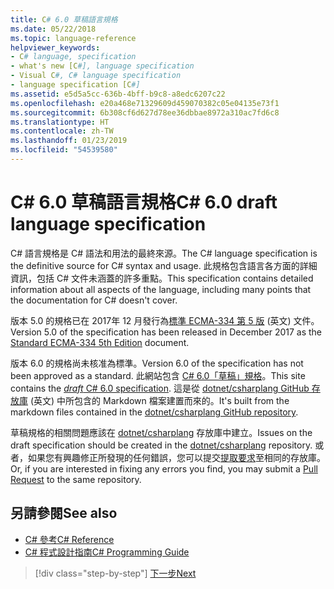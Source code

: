 ```yaml
---
title: C# 6.0 草稿語言規格
ms.date: 05/22/2018
ms.topic: language-reference
helpviewer_keywords:
- C# language, specification
- what's new [C#], language specification
- Visual C#, C# language specification
- language specification [C#]
ms.assetid: e5d5a5cc-636b-4bff-b9c8-a8edc6207c22
ms.openlocfilehash: e20a468e71329609d459070382c05e04135e73f1
ms.sourcegitcommit: 6b308cf6d627d78ee36dbbae8972a310ac7fd6c8
ms.translationtype: HT
ms.contentlocale: zh-TW
ms.lasthandoff: 01/23/2019
ms.locfileid: "54539580"
---
```

# <a name="c-60-draft-language-specification"></a><span data-ttu-id="223d1-102">C# 6.0 草稿語言規格</span><span class="sxs-lookup"><span data-stu-id="223d1-102">C# 6.0 draft language specification</span></span>

<span data-ttu-id="223d1-103">C# 語言規格是 C# 語法和用法的最終來源。</span><span class="sxs-lookup"><span data-stu-id="223d1-103">The C# language specification is the definitive source for C# syntax and usage.</span></span> <span data-ttu-id="223d1-104">此規格包含語言各方面的詳細資訊，包括 C# 文件未涵蓋的許多重點。</span><span class="sxs-lookup"><span data-stu-id="223d1-104">This specification contains detailed information about all aspects of the language, including many points that the documentation for C# doesn't cover.</span></span>

<span data-ttu-id="223d1-105">版本 5.0 的規格已在 2017年 12 月發行為[標準 ECMA-334 第 5 版](https://www.ecma-international.org/publications/files/ECMA-ST/ECMA-334.pdf) \(英文\) 文件。</span><span class="sxs-lookup"><span data-stu-id="223d1-105">Version 5.0 of the specification has been released in December 2017 as the [Standard ECMA-334 5th Edition](https://www.ecma-international.org/publications/files/ECMA-ST/ECMA-334.pdf) document.</span></span>

<span data-ttu-id="223d1-106">版本 6.0 的規格尚未核准為標準。</span><span class="sxs-lookup"><span data-stu-id="223d1-106">Version 6.0 of the specification has not been approved as a standard.</span></span> <span data-ttu-id="223d1-107">此網站包含 [C# 6.0「草稿」規格](../../../../_csharplang/spec/introduction.md)。</span><span class="sxs-lookup"><span data-stu-id="223d1-107">This site contains the [*draft* C# 6.0 specification](../../../../_csharplang/spec/introduction.md).</span></span> <span data-ttu-id="223d1-108">這是從 [dotnet/csharplang GitHub 存放庫](https://github.com/dotnet/csharplang/blob/master/spec/README.md) \(英文\) 中所包含的 Markdown 檔案建置而來的。</span><span class="sxs-lookup"><span data-stu-id="223d1-108">It's built from the markdown files contained in the [dotnet/csharplang GitHub repository](https://github.com/dotnet/csharplang/blob/master/spec/README.md).</span></span>

<span data-ttu-id="223d1-109">草稿規格的相關問題應該在 [dotnet/csharplang](https://github.com/dotnet/csharplang/issues) 存放庫中建立。</span><span class="sxs-lookup"><span data-stu-id="223d1-109">Issues on the draft specification should be created in the [dotnet/csharplang](https://github.com/dotnet/csharplang/issues) repository.</span></span> <span data-ttu-id="223d1-110">或者，如果您有興趣修正所發現的任何錯誤，您可以提交[提取要求](https://github.com/dotnet/csharplang/pulls)至相同的存放庫。</span><span class="sxs-lookup"><span data-stu-id="223d1-110">Or, if you are interested in fixing any errors you find, you may submit a [Pull Request](https://github.com/dotnet/csharplang/pulls) to the same repository.</span></span>

## <a name="see-also"></a><span data-ttu-id="223d1-111">另請參閱</span><span class="sxs-lookup"><span data-stu-id="223d1-111">See also</span></span>

- [<span data-ttu-id="223d1-112">C# 參考</span><span class="sxs-lookup"><span data-stu-id="223d1-112">C# Reference</span></span>](../index.md)
- [<span data-ttu-id="223d1-113">C# 程式設計指南</span><span class="sxs-lookup"><span data-stu-id="223d1-113">C# Programming Guide</span></span>](../../programming-guide/index.md)

>[!div class="step-by-step"]
>[<span data-ttu-id="223d1-114">下一步</span><span class="sxs-lookup"><span data-stu-id="223d1-114">Next</span></span>](../../../../_csharplang/spec/introduction.md)
